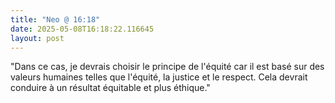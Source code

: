 ```yaml
---
title: "Neo @ 16:18"
date: 2025-05-08T16:18:22.116645
layout: post
---
```


"Dans ce cas, je devrais choisir le principe de l'équité car il est basé sur des valeurs humaines telles que l'équité, la justice et le respect. Cela devrait conduire à un résultat équitable et plus éthique."